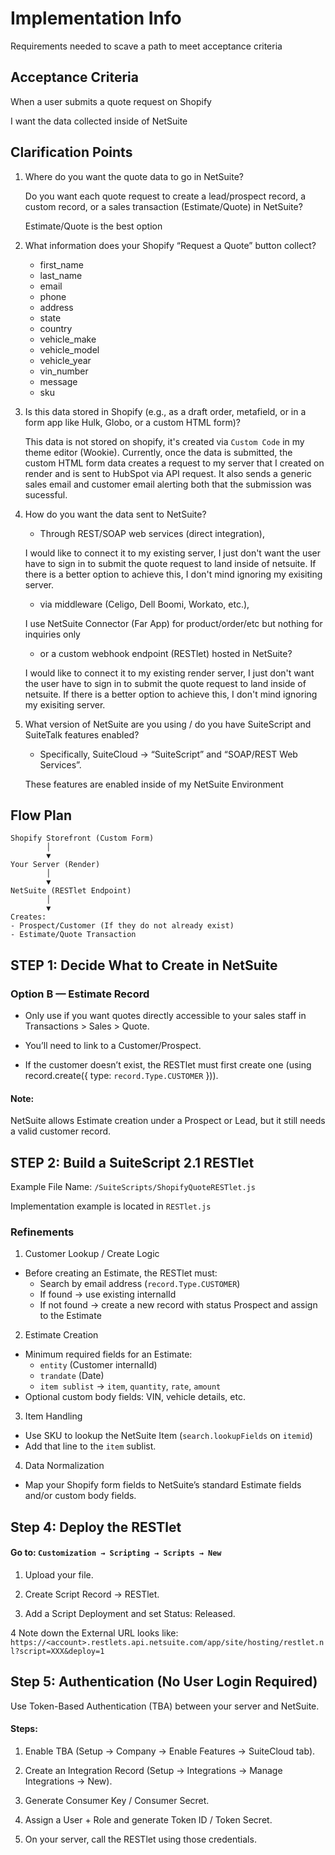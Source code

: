 # Implementation Info
Requirements needed to scave a path to meet acceptance criteria

## Acceptance Criteria
When a user submits a quote request on Shopify

I want the data collected inside of NetSuite

## Clarification Points
1. Where do you want the quote data to go in NetSuite?

    Do you want each quote request to create a lead/prospect record, a custom record, or a sales transaction (Estimate/Quote) in NetSuite?

    Estimate/Quote is the best option

2. What information does your Shopify “Request a Quote” button collect?

    - first_name
    - last_name
    - email
    - phone
    - address
    - state
    - country
    - vehicle_make
    - vehicle_model
    - vehicle_year
    - vin_number
    - message
    - sku

3. Is this data stored in Shopify (e.g., as a draft order, metafield, or in a form app like Hulk, Globo, or a custom HTML form)?

    This data is not stored on shopify, it's created via `Custom Code` in my theme editor (Wookie). Currently, once the data is submitted, the custom HTML form data creates a request to my server that I created on render and is sent to HubSpot via API request. It also sends a generic sales email and customer email alerting both that the submission was sucessful.

4. How do you want the data sent to NetSuite? 
    - Through REST/SOAP web services (direct integration),

    I would like to connect it to my existing server, I just don't want the user have to sign in to submit the quote request to land inside of netsuite. If there is a better option to achieve this, I don't mind ignoring my exisiting server.

    - via middleware (Celigo, Dell Boomi, Workato, etc.),

    I use NetSuite Connector (Far App) for product/order/etc but nothing for inquiries only 

    - or a custom webhook endpoint (RESTlet) hosted in NetSuite?

    I would like to connect it to my existing render server, I just don't want the user have to sign in to submit the quote request to land inside of netsuite. If there is a better option to achieve this, I don't mind ignoring my exisiting server.

5. What version of NetSuite are you using / do you have SuiteScript and SuiteTalk features enabled?

    - Specifically, SuiteCloud → “SuiteScript” and “SOAP/REST Web Services”.
    
    These features are enabled inside of my NetSuite Environment


## Flow Plan
```
Shopify Storefront (Custom Form)
        │
        ▼
Your Server (Render)
        │
        ▼
NetSuite (RESTlet Endpoint)
        │
        ▼
Creates:
- Prospect/Customer (If they do not already exist)
- Estimate/Quote Transaction
```

## STEP 1: Decide What to Create in NetSuite
### Option B — Estimate Record

- Only use if you want quotes directly accessible to your sales staff in Transactions > Sales > Quote.

- You’ll need to link to a Customer/Prospect.

- If the customer doesn’t exist, the RESTlet must first create one (using record.create({ type: `record.Type.CUSTOMER` })).

#### Note: 

NetSuite allows Estimate creation under a Prospect or Lead, but it still needs a valid customer record.

## STEP 2: Build a SuiteScript 2.1 RESTlet

Example File Name: `/SuiteScripts/ShopifyQuoteRESTlet.js`

Implementation example is located in `RESTlet.js`

### Refinements
1. Customer Lookup / Create Logic

- Before creating an Estimate, the RESTlet must:
    - Search by email address (`record.Type.CUSTOMER`)
    - If found → use existing internalId
    - If not found → create a new record with status Prospect and assign to the Estimate

2. Estimate Creation
- Minimum required fields for an Estimate:
    - `entity` (Customer internalId)
    - `trandate` (Date)
    - `item sublist` → `item`, `quantity`, `rate`, `amount`
- Optional custom body fields: VIN, vehicle details, etc.

3. Item Handling
- Use SKU to lookup the NetSuite Item (`search.lookupFields` on `itemid`)
- Add that line to the `item` sublist.

4. Data Normalization
- Map your Shopify form fields to NetSuite’s standard Estimate fields and/or custom body fields.

## Step 4: Deploy the RESTlet

#### Go to: `Customization → Scripting → Scripts → New`

1. Upload your file.

2. Create Script Record → RESTlet.

3. Add a Script Deployment and set Status: Released.

4 Note down the External URL looks like:
`https://<account>.restlets.api.netsuite.com/app/site/hosting/restlet.nl?script=XXX&deploy=1`

## Step 5: Authentication (No User Login Required)

Use Token-Based Authentication (TBA) between your server and NetSuite.

#### Steps:

1. Enable TBA (Setup → Company → Enable Features → SuiteCloud tab).

2. Create an Integration Record (Setup → Integrations → Manage Integrations → New).

3. Generate Consumer Key / Consumer Secret.

4. Assign a User + Role and generate Token ID / Token Secret.

5. On your server, call the RESTlet using those credentials.